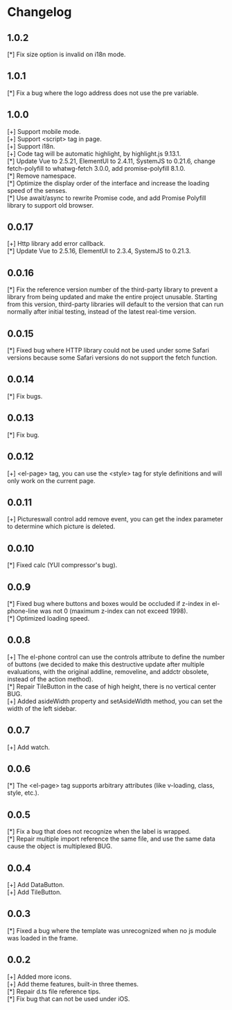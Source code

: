 # Changelog

## 1.0.2
[\*] Fix size option is invalid on i18n mode.

## 1.0.1
[\*] Fix a bug where the logo address does not use the pre variable.

## 1.0.0
[+] Support mobile mode.  
[+] Support &lt;script&gt; tag in page.  
[+] Support i18n.  
[+] Code tag will be automatic highlight, by highlight.js 9.13.1.  
[\*] Update Vue to 2.5.21, ElementUI to 2.4.11, SystemJS to 0.21.6, change fetch-polyfill to whatwg-fetch 3.0.0, add promise-polyfill 8.1.0.  
[\*] Remove namespace.  
[\*] Optimize the display order of the interface and increase the loading speed of the senses.  
[\*] Use await/async to rewrite Promise code, and add Promise Polyfill library to support old browser.

## 0.0.17
[+] Http library add error callback.  
[\*] Update Vue to 2.5.16, ElementUI to 2.3.4, SystemJS to 0.21.3.

## 0.0.16
[\*] Fix the reference version number of the third-party library to prevent a library from being updated and make the entire project unusable. Starting from this version, third-party libraries will default to the version that can run normally after initial testing, instead of the latest real-time version.

## 0.0.15
[\*] Fixed bug where HTTP library could not be used under some Safari versions because some Safari versions do not support the fetch function.

## 0.0.14
[\*] Fix bugs.

## 0.0.13
[\*] Fix bug.

## 0.0.12
[+] &lt;el-page&gt; tag, you can use the &lt;style&gt; tag for style definitions and will only work on the current page.

## 0.0.11
[+] Pictureswall control add remove event, you can get the index parameter to determine which picture is deleted.

## 0.0.10
[\*] Fixed calc (YUI compressor's bug).

## 0.0.9
[\*] Fixed bug where buttons and boxes would be occluded if z-index in el-phone-line was not 0 (maximum z-index can not exceed 1998).  
[\*] Optimized loading speed.

## 0.0.8
[+] The el-phone control can use the controls attribute to define the number of buttons (we decided to make this destructive update after multiple evaluations, with the original addline, removeline, and addctr obsolete, instead of the action method).  
[\*] Repair TileButton in the case of high height, there is no vertical center BUG.  
[+] Added asideWidth property and setAsideWidth method, you can set the width of the left sidebar.

## 0.0.7
[+] Add watch.

## 0.0.6
[\*] The &lt;el-page&gt; tag supports arbitrary attributes (like v-loading, class, style, etc.).

## 0.0.5
[\*] Fix a bug that does not recognize when the label is wrapped.  
[\*] Repair multiple import reference the same file, and use the same data cause the object is multiplexed BUG.

## 0.0.4
[+] Add DataButton.  
[+] Add TileButton.

## 0.0.3
[\*] Fixed a bug where the template was unrecognized when no js module was loaded in the frame.

## 0.0.2
[+] Added more icons.  
[+] Add theme features, built-in three themes.  
[\*] Repair d.ts file reference tips.  
[\*] Fix bug that can not be used under iOS.